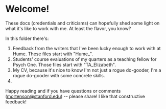 # Welcome!

These docs (credentials and criticisms) can hopefully shed some light on what it's like to work with me. At least the flavor, you know?

In this folder there's:
1. Feedback from the writers that I've been lucky enough to work with at Hume. These files start with "Hume_".
2. Students' course evaluations of my quarters as a teaching fellow for Psych One. Those files start with "TA_Elizabeth".
3. My CV, because it's nice to know I'm not just a rogue do-gooder, I'm a rogue do-gooder with some concrete skills.
4. 
Happy reading and if you have questions or comments (mortenson@stanford.edu) -- please share! I like that constructive feedback!
